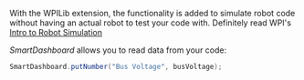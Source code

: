 With the WPILib extension, the functionality is added to simulate robot code without having an actual robot to test your code with. Definitely read WPI's [Intro to Robot Simulation](https://docs.wpilib.org/en/stable/docs/software/wpilib-tools/robot-simulation/introduction.html)

*SmartDashboard* allows you to read data from your code:
```java
SmartDashboard.putNumber("Bus Voltage", busVoltage);
```